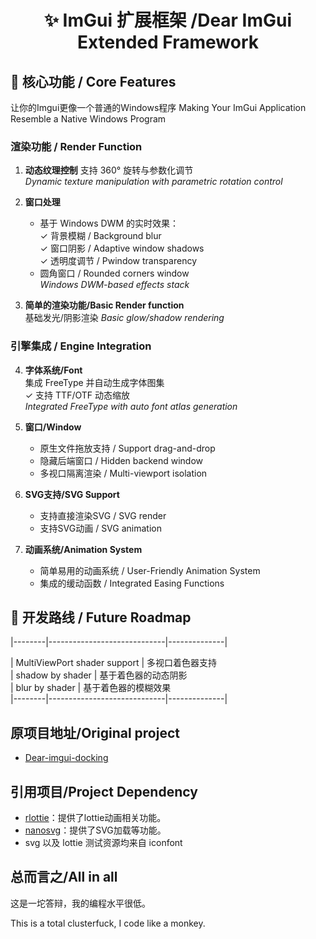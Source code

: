 <!-- 动态徽章区/Animated Badges -->
<h1 align="center">✨ ImGui 扩展框架 /Dear ImGui Extended Framework</h1>


## 🚀 核心功能 / Core Features

让你的Imgui更像一个普通的Windows程序
Making Your ImGui Application Resemble a Native Windows Program

### 渲染功能 / Render Function
1. ​**动态纹理控制** 
   支持 360° 旋转与参数化调节  
   *Dynamic texture manipulation with parametric rotation control*

2. ​**窗口处理**  
   - 基于 Windows DWM 的实时效果：  
     ✓ 背景模糊 / Background blur  
     ✓ 窗口阴影 / Adaptive window shadows  
     ✓ 透明度调节 / Pwindow transparency  
   - 圆角窗口 / Rounded corners window  
   *Windows DWM-based effects stack*

3. ​**简单的渲染功能/Basic Render function**  
   基础发光/阴影渲染
   *Basic glow/shadow rendering*

### 引擎集成 / Engine Integration
4. ​**字体系统/Font**  
   集成 FreeType 并自动生成字体图集  
   ✓ 支持 TTF/OTF 动态缩放  
   *Integrated FreeType with auto font atlas generation*

5. ​**窗口/Window**  
   - 原生文件拖放支持 / Support drag-and-drop  
   - 隐藏后端窗口 / Hidden backend window  
   - 多视口隔离渲染 / Multi-viewport isolation
  
6.  **SVG支持/SVG Support** 
    - 支持直接渲染SVG / SVG render
    - 支持SVG动画 / SVG animation  

7.  **动画系统/Animation System**
     - 简单易用的动画系统 / User-Friendly Animation System
     - 集成的缓动函数 / Integrated Easing Functions
  
## 🔮 开发路线 / Future Roadmap

|--------|-----------------------------|--------------|

|  MultiViewPort shader support        | 多视口着色器支持             
|  shadow by shader                    | 基于着色器的动态阴影        
|  blur by shader                      | 基于着色器的模糊效果          
|--------|-----------------------------|--------------|

## 原项目地址/Original project
- [Dear-imgui-docking](https://github.com/ocornut/imgui/tree/docking)


## 引用项目/Project Dependency​
- [rlottie](https://github.com/Samsung/rlottie)：提供了lottie动画相关功能。
- [nanosvg](https://github.com/memononen/nanosvg)：提供了SVG加载等功能。
- svg 以及 lottie 测试资源均来自 iconfont

## 总而言之/All in all
这是一坨答辩，我的编程水平很低。

This is a total clusterfuck, I code like a monkey.
